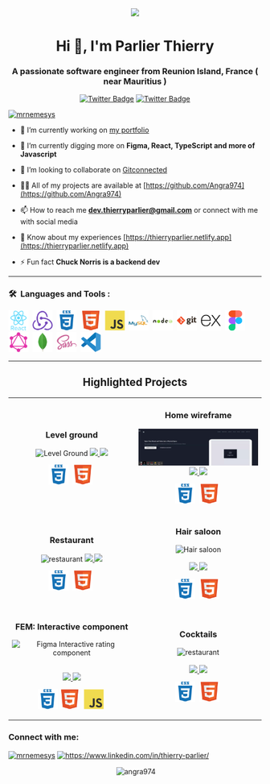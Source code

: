 <div id="header" align="center">
  <img src="https://media.giphy.com/media/M9gbBd9nbDrOTu1Mqx/giphy.gif" width="100"/>
</div>

<h1 align="center">Hi 👋, I'm Parlier Thierry</h1>
<h3 align="center">A passionate software engineer from Reunion Island, France ( near Mauritius )</h3>
<p align="center">
<a href="https://www.linkedin.com/in/thierry-parlier"><img src="https://img.shields.io/badge/LinkedIn-blue?style=for-the-badge&logo=linkedin&logoColor=white" alt="Twitter Badge"></a> <a href="https://twitter.com/ParlierThierry"><img src="https://img.shields.io/badge/Twitter-blue?style=for-the-badge&logo=twitter&logoColor=white" alt="Twitter Badge"></a>
</p>

<p align="left"> <a href="https://twitter.com/mrnemesys" target="blank"><img src="https://img.shields.io/twitter/follow/mrnemesys?logo=twitter&style=for-the-badge" alt="mrnemesys" /></a> </p>

- 🔭 I’m currently working on [my portfolio](https://thierryparlier.netlify.app)

- 🌱 I’m currently digging more on **Figma, React, TypeScript and more of Javascript**

- 👯 I’m looking to collaborate on [Gitconnected](https://git-connected.herokuapp.com/)

- 👨‍💻 All of my projects are available at [https://github.com/Angra974](https://github.com/Angra974)

- 📫 How to reach me **dev.thierryparlier@gmail.com** or connect with me with social media

- 📄 Know about my experiences [https://thierryparlier.netlify.app](https://thierryparlier.netlify.app)

- ⚡ Fun fact **Chuck Norris is a backend dev**

---

### 🛠 &nbsp;Languages and Tools :

<p>
<img src="https://github.com/devicons/devicon/blob/master/icons/react/react-original-wordmark.svg" title="React" alt="React" width="40" height="40"/>&nbsp;
<img src="https://github.com/devicons/devicon/blob/master/icons/redux/redux-original.svg" title="Redux" alt="Redux " width="40" height="40"/>&nbsp;
<img src="https://github.com/devicons/devicon/blob/master/icons/css3/css3-plain-wordmark.svg"  title="CSS3" alt="CSS" width="40" height="40"/>&nbsp;
<img src="https://github.com/devicons/devicon/blob/master/icons/html5/html5-original.svg" title="HTML5" alt="HTML" width="40" height="40"/>&nbsp;
<img src="https://github.com/devicons/devicon/blob/master/icons/javascript/javascript-original.svg" title="JavaScript" alt="JavaScript" width="40" height="40"/>&nbsp;
<img src="https://github.com/devicons/devicon/blob/master/icons/mysql/mysql-original-wordmark.svg" title="MySQL"  alt="MySQL" width="40" height="40"/>&nbsp;
<img src="https://github.com/devicons/devicon/blob/master/icons/nodejs/nodejs-original-wordmark.svg" title="NodeJS" alt="NodeJS" width="40" height="40"/>&nbsp;
<img src="https://github.com/devicons/devicon/blob/master/icons/git/git-original-wordmark.svg" title="Git" **alt="Git" width="40" height="40"/>&nbsp;
<img src="https://github.com/devicons/devicon/blob/master/icons/express/express-original.svg" title="Express" **alt="Express" width="40" height="40"/>&nbsp;
<img src="https://github.com/devicons/devicon/blob/master/icons/figma/figma-original.svg" title="Figma" **alt="Figma" width="40" height="40"/>&nbsp;
<img src="https://github.com/devicons/devicon/blob/master/icons/graphql/graphql-plain.svg" title="GraphQl" **alt="GraphQl" width="40" height="40"/>&nbsp;
<img src="https://github.com/devicons/devicon/blob/master/icons/mongodb/mongodb-original.svg" title="MongoDB" **alt="MondoDB" width="40" height="40"/>&nbsp;
<img src="https://github.com/devicons/devicon/blob/master/icons/sass/sass-original.svg" title="Sass" **alt="Sass" width="40" height="40"/>&nbsp;
<img src="https://github.com/devicons/devicon/blob/master/icons/vscode/vscode-original.svg" title="VsCode" **alt="VsCode" width="40" height="40"/>&nbsp;
</p>

---

<h2 align="center">Highlighted Projects </h2>
<div align="center">
<table>
<tr>
<td width="50%" align="center" >
<h3 color="white">Level ground</h2>
<p>
<a href='https://github.com/Angra974/-100devs-level-ground'>
</a>
  <img src='./gifs/level-ground.gif' title="Level Ground" alt="Level Ground">


  <a href="https://github.com/Angra974/-100devs-level-ground" target="_blank">

<img src="https://img.shields.io/badge/Code-black?style=for-the-badge&logo=github"/>
</a>
<a href="https://angra974.github.io/-100devs-level-ground//" target="_blank">
<img src="https://img.shields.io/badge/-website-blue?style=for-the-badge"/>
</a>
</p>
<img src="https://github.com/devicons/devicon/blob/master/icons/css3/css3-plain-wordmark.svg"  title="CSS3" alt="CSS" width="40" height="40"/>&nbsp;
<img src="https://github.com/devicons/devicon/blob/master/icons/html5/html5-original.svg" title="HTML5" alt="HTML" width="40" height="40"/>&nbsp;
</p>
</td>

<td width="50%" align="center" >
<h3 color="white">Home wireframe</h2>
<p>
<a href='https://github.com/Angra974/-100devs-homepage-wireframe'>
</a>
  <img src='./gifs/homewireframe.gif' title="Home wireframe" alt="Home wireframe" />

  <a href="https://github.com/Angra974/-100devs-homepage-wireframe" target="_blank">

<img src="https://img.shields.io/badge/Code-black?style=for-the-badge&logo=github"/>
</a>
<a href="https://angra974.github.io/-100devs-homepage-wireframe/" target="_blank">
<img src="https://img.shields.io/badge/-website-blue?style=for-the-badge"/>
</a>
</p>
<p><img src="https://github.com/devicons/devicon/blob/master/icons/css3/css3-plain-wordmark.svg"  title="CSS3" alt="CSS" width="40" height="40"/>&nbsp;
<img src="https://github.com/devicons/devicon/blob/master/icons/html5/html5-original.svg" title="HTML5" alt="HTML" width="40" height="40"/>&nbsp;</p>
</p>
</td>
</tr>
<tr>
<td width="50%" align="center" >
<h3 color="white">Restaurant</h2>
<p>
<a href='https://angra974.github.io/-100devs-restaurant/'>
</a>


  <img src='./gifs/restaurant.gif' title="Restaurant" alt="restaurant" />

  <a href="https://angra974.github.io/-100devs-restaurant/" target="_blank">
<img src="https://img.shields.io/badge/Code-black?style=for-the-badge&logo=github"/>
</a>
<a href="https://angra974.github.io/-100devs-restaurant/" target="_blank">
<img src="https://img.shields.io/badge/-website-blue?style=for-the-badge"/>
</a>
</p>
<img src="https://github.com/devicons/devicon/blob/master/icons/css3/css3-plain-wordmark.svg"  title="CSS3" alt="CSS" width="40" height="40"/>&nbsp;
<img src="https://github.com/devicons/devicon/blob/master/icons/html5/html5-original.svg" title="HTML5" alt="HTML" width="40" height="40"/>&nbsp;

</p>

</td>

<td width="50%" align="center" >
<h3 color="white">Hair saloon</h2>
<p>
<a href='https://angra974.github.io/-100devs-hair-saloon/'>
</a>
  <img src='./gifs/hair-saloon.gif' title="Hair saloon" alt="Hair saloon">
<br>
<br>

  <a href="https://angra974.github.io/-100devs-hair-saloon/" target="_blank">

<img src="https://img.shields.io/badge/Code-black?style=for-the-badge&logo=github"/>
</a>
<a href="https://angra974.github.io/-100devs-hair-saloon/" target="_blank">
<img src="https://img.shields.io/badge/-website-blue?style=for-the-badge"/>
</a>
</p>
<p><img src="https://github.com/devicons/devicon/blob/master/icons/css3/css3-plain-wordmark.svg"  title="CSS3" alt="CSS" width="40" height="40"/>&nbsp;
<img src="https://github.com/devicons/devicon/blob/master/icons/html5/html5-original.svg" title="HTML5" alt="HTML" width="40" height="40"/>&nbsp;</p>
</p>

</td>
</tr>

<tr>
<td width="50%" align="center" >
<h3 color="white">FEM: Interactive component</h2>

<a href='https://interactive-rating-component-thierryparlier.netlify.app/'>
</a>
  <img src='./gifs/FEM/interactive-rating-component.gif' title="Figma: interactive rating component" alt="Figma Interactive rating component" />
<br>
<br>
<p>
  <a href="https://github.com/Angra974/FrontEndMentor/Free/interactive-rating-component/" target="_blank">

<img src="https://img.shields.io/badge/Code-black?style=for-the-badge&logo=github"/>
</a>
<a href="https://interactive-rating-component-thierryparlier.netlify.app" target="_blank">
<img src="https://img.shields.io/badge/-website-blue?style=for-the-badge"/>
</a>
</p>
<p><img src="https://github.com/devicons/devicon/blob/master/icons/css3/css3-plain-wordmark.svg"  title="CSS3" alt="CSS" width="40" height="40"/>
<img src="https://github.com/devicons/devicon/blob/master/icons/html5/html5-original.svg" title="HTML5" alt="HTML" width="40" height="40"/>&nbsp;
<img src="https://github.com/devicons/devicon/blob/master/icons/javascript/javascript-original.svg" title="JavaScript" alt="JavaScript" width="40" height="40"/>&nbsp;
</p>

</td>

<td width="50%" align="center" >
<h3 color="white">Cocktails</h2>

<a href='angra974.github.io/-100devs-cocktails/'>
</a>
  <img src='./gifs/cocktail.gif' title="Restaurant" alt="restaurant">
<br>
<br>

  <a href="https://angra974.github.io/-100devs-restaurant/" target="_blank">

<img src="https://img.shields.io/badge/Code-black?style=for-the-badge&logo=github"/>
</a>
<a href="https://angra974.github.io/-100devs-restaurant/" target="_blank">
<img src="https://img.shields.io/badge/-website-blue?style=for-the-badge"/>
</a>

<img src="https://github.com/devicons/devicon/blob/master/icons/css3/css3-plain-wordmark.svg"  title="CSS3" alt="CSS" width="40" height="40"/>&nbsp;
<img src="https://github.com/devicons/devicon/blob/master/icons/html5/html5-original.svg" title="HTML5" alt="HTML" width="40" height="40"/>&nbsp;

</p>

</td>

</tr>

</table>

<h3 align="left">Connect with me:</h3>
<p align="left">
<a href="https://twitter.com/mrnemesys" target="blank"><img align="center" src="https://raw.githubusercontent.com/rahuldkjain/github-profile-readme-generator/master/src/images/icons/Social/twitter.svg" alt="mrnemesys" height="30" width="40" /></a>
<a href="https://linkedin.com/in/https://www.linkedin.com/in/thierry-parlier/" target="blank"><img align="center" src="https://raw.githubusercontent.com/rahuldkjain/github-profile-readme-generator/master/src/images/icons/Social/linked-in-alt.svg" alt="https://www.linkedin.com/in/thierry-parlier/" height="30" width="40" /></a>
</p>

<p>&nbsp;<img align="center" src="https://github-readme-stats.vercel.app/api?username=angra974&show_icons=true&locale=en" alt="angra974" /></p>
